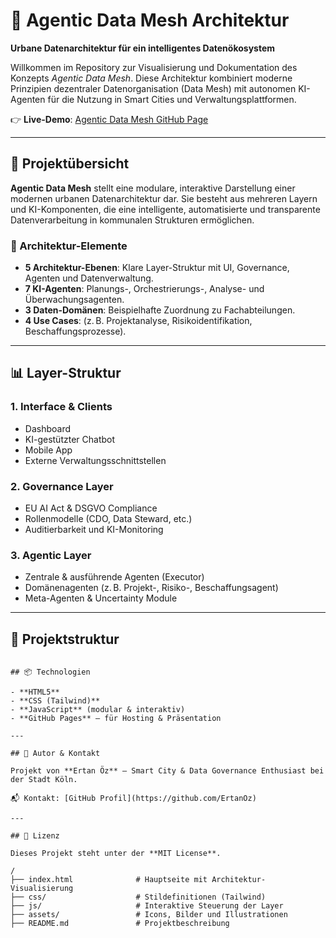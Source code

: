 # 🧠 Agentic Data Mesh Architektur

**Urbane Datenarchitektur für ein intelligentes Datenökosystem**

Willkommen im Repository zur Visualisierung und Dokumentation des Konzepts *Agentic Data Mesh*. Diese Architektur kombiniert moderne Prinzipien dezentraler Datenorganisation (Data Mesh) mit autonomen KI-Agenten für die Nutzung in Smart Cities und Verwaltungsplattformen.

👉 **Live-Demo**: [Agentic Data Mesh GitHub Page](https://ertanoz.github.io/AgenticDataMesh/)

---

## 🚀 Projektübersicht

**Agentic Data Mesh** stellt eine modulare, interaktive Darstellung einer modernen urbanen Datenarchitektur dar. Sie besteht aus mehreren Layern und KI-Komponenten, die eine intelligente, automatisierte und transparente Datenverarbeitung in kommunalen Strukturen ermöglichen.

### 🔧 Architektur-Elemente

- **5 Architektur-Ebenen**: Klare Layer-Struktur mit UI, Governance, Agenten und Datenverwaltung.
- **7 KI-Agenten**: Planungs-, Orchestrierungs-, Analyse- und Überwachungsagenten.
- **3 Daten-Domänen**: Beispielhafte Zuordnung zu Fachabteilungen.
- **4 Use Cases**: (z. B. Projektanalyse, Risikoidentifikation, Beschaffungsprozesse).

---

## 📊 Layer-Struktur

### 1. Interface & Clients
- Dashboard
- KI-gestützter Chatbot
- Mobile App
- Externe Verwaltungsschnittstellen

### 2. Governance Layer
- EU AI Act & DSGVO Compliance
- Rollenmodelle (CDO, Data Steward, etc.)
- Auditierbarkeit und KI-Monitoring

### 3. Agentic Layer
- Zentrale & ausführende Agenten (Executor)
- Domänenagenten (z. B. Projekt-, Risiko-, Beschaffungsagent)
- Meta-Agenten & Uncertainty Module

---

## 📁 Projektstruktur

```plaintext

## 📦 Technologien

- **HTML5**  
- **CSS (Tailwind)**  
- **JavaScript** (modular & interaktiv)  
- **GitHub Pages** – für Hosting & Präsentation  

---

## 🧠 Autor & Kontakt

Projekt von **Ertan Öz** – Smart City & Data Governance Enthusiast bei der Stadt Köln.

📬 Kontakt: [GitHub Profil](https://github.com/ErtanOz)

---

## 📄 Lizenz

Dieses Projekt steht unter der **MIT License**.

/
├── index.html              # Hauptseite mit Architektur-Visualisierung
├── css/                    # Stildefinitionen (Tailwind)
├── js/                     # Interaktive Steuerung der Layer
├── assets/                 # Icons, Bilder und Illustrationen
├── README.md               # Projektbeschreibung
